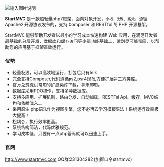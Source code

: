  ![输入图片说明](https://img.kancloud.cn/a0/3f/a03fbd0f272ec563a545ab568995c1eb_557x223.png "在这里输入图片标题")

**StartMVC** 是一款超轻量php7框架，面向对象开发，`小巧、优雅、高效`，遵循 Apache2 开源协议发布的，支持 Composer 和 RESTful 的 PHP 开源框架。

StartMVC 能够帮助开发者以最小的学习成本快速构建 Web 应用，在满足开发者最基础的分层开发、数据库和缓存访问等少量功能基础上，做到尽可能精简，以帮助您的应用基于框架高效运行。

### 优势


- 轻量极致，可以高效地运行，打包后只有50k
- 完全支持Composer,代码遵循ps2,psr4规范,方便扩展第三方类库。
- 官方免费提供常用的扩展类库下载，拿来即用。
- 数据库采用PDO操作，支持多种数据库。
- 支持多应用、扩展机制、路由分发、自动加载、RESTFul Api、缓存、MVC结构和依赖注入。。
- 采用原生 php语法作为视图引擎，您不必再去学习模板语法！系统运行效率极大提高！
- 松耦合，执行效率更高。
- 系统结构简洁，代码优雅规范。
- 学习成本低，只要有一点php基码就可以迅速上手。


### 官网
http://www.startmvc.com
QQ群:231304282   (加群口令startmvc)
